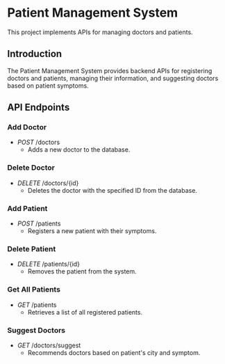 # Patient Management System

This project implements APIs for managing doctors and patients.

## Introduction

The Patient Management System provides backend APIs for registering doctors and patients, managing their information, and suggesting doctors based on patient symptoms.

## API Endpoints

### Add Doctor
- *POST* /doctors
  - Adds a new doctor to the database.

### Delete Doctor
- *DELETE* /doctors/{id}
  - Deletes the doctor with the specified ID from the database.

### Add Patient
- *POST* /patients
  - Registers a new patient with their symptoms.

### Delete Patient
- *DELETE* /patients/{id}
  - Removes the patient from the system.

### Get All Patients
- *GET* /patients
  - Retrieves a list of all registered patients.

### Suggest Doctors
- *GET* /doctors/suggest
  - Recommends doctors based on patient's city and symptom.

